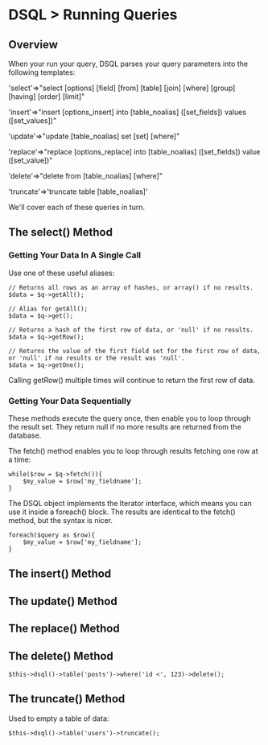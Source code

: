 # DSQL > Running Queries

## Overview

When your run your query, DSQL parses your query parameters into the following templates:

'select'=>"select [options] [field] [from] [table] [join] [where] [group] [having] [order] [limit]"

'insert'=>"insert [options\_insert] into [table\_noalias] ([set\_fields]) values ([set\_values])"

'update'=>"update [table\_noalias] set [set] [where]"

'replace'=>"replace [options\_replace] into [table\_noalias] ([set\_fields]) value ([set\_value])"

'delete'=>"delete from  [table\_noalias] [where]"

'truncate'=>'truncate table [table\_noalias]'

We'll cover each of these queries in turn.

## The select() Method

### Getting Your Data In A Single Call

Use one of these useful aliases:

	// Returns all rows as an array of hashes, or array() if no results.
	$data = $q->getAll();     
	
	// Alias for getAll();
	$data = $q->get();        
	
	// Returns a hash of the first row of data, or 'null' if no results.
	$data = $q->getRow();     

	// Returns the value of the first field set for the first row of data, or 'null' if no results or the result was 'null'.
	$data = $q->getOne();     

Calling getRow() multiple times will continue to return the first row of data.

### Getting Your Data Sequentially

These methods execute the query once, then enable you to loop through the result set. They return null if no more results are returned from the database.

The fetch() method enables you to loop through results fetching one row at a time: 

	while($row = $q->fetch()){
  		$my_value = $row['my_fieldname'];
	}

The DSQL object implements the Iterator interface, which means you can use it inside a foreach() block. The results are identical to the fetch() method, but the syntax is nicer.

	foreach($query as $row){
  		$my_value = $row['my_fieldname'];
	}

## The insert() Method

## The update() Method

## The replace() Method

## The delete() Method

	$this->dsql()->table('posts')->where('id <', 123)->delete();

## The truncate() Method

Used to empty a table of data:

	$this->dsql()->table('users')->truncate();